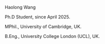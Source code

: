 Haolong Wang

Ph.D Student, since April 2025.

MPhil., University of Cambridge, UK.

B.Eng., University College London (UCL), UK.

